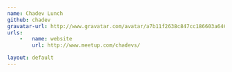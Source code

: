 ```yaml
---
name: Chadev Lunch
github: chadev
gravatar-url: http://www.gravatar.com/avatar/a7b11f2638c847cc186603a646112c21.png?s=300
urls:
    -   name: website
        url: http://www.meetup.com/chadevs/

layout: default
---
```

